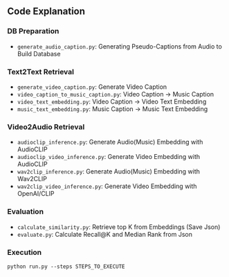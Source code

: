 ## Code Explanation

### DB Preparation
- `generate_audio_caption.py`: Generating Pseudo-Captions from Audio to Build Database

### Text2Text Retrieval
- `generate_video_caption.py`: Generate Video Caption
- `video_caption_to_music_caption.py`: Video Caption -> Music Caption
- `video_text_embedding.py`: Video Caption -> Video Text Embedding
- `music_text_embedding.py`: Music Caption -> Music Text Embedding

### Video2Audio Retrieval
- `audioclip_inference.py`: Generate Audio(Music) Embedding with AudioCLIP
- `audioclip_video_inference.py`: Generate Video Embedding with AudioCLIP
- `wav2clip_inference.py`: Generate Audio(Music) Embedding with Wav2CLIP
- `wav2clip_video_inference.py`: Generate Video Embedding with OpenAI/CLIP

### Evaluation
- `calculate_similarity.py`: Retrieve top K from Embeddings (Save Json)
- `evaluate.py`: Calculate Recall@K and Median Rank from Json

### Execution
```
python run.py --steps STEPS_TO_EXECUTE
```
